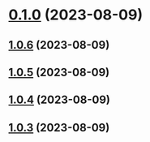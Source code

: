 # [0.1.0](https://github.com/neilmcgibbon/eks-iam-operator/compare/v1.0.6...v0.1.0) (2023-08-09)



## [1.0.6](https://github.com/neilmcgibbon/eks-iam-operator/compare/v1.0.5...v1.0.6) (2023-08-09)



## [1.0.5](https://github.com/neilmcgibbon/eks-iam-operator/compare/v1.0.4...v1.0.5) (2023-08-09)



## [1.0.4](https://github.com/neilmcgibbon/eks-iam-operator/compare/v1.0.3...v1.0.4) (2023-08-09)



## [1.0.3](https://github.com/neilmcgibbon/eks-iam-operator/compare/v1.0.2...v1.0.3) (2023-08-09)



